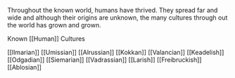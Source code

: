 Throughout the known world, humans have thrived. They spread far and wide and although their origins are unknown, the many cultures through out the world has grown and grown. 

Known [[Human]] Cultures

[[Ilmarian]]
[[Umissian]]
[[Alrussian]]
[[Kokkan]]
[[Valancian]]
[[Keadelish]]
[[Odgadian]]
[[Siemarian]]
[[Vadrassian]]
[[Larish]]
[[Freibruckish]]
[[Ablosian]] 